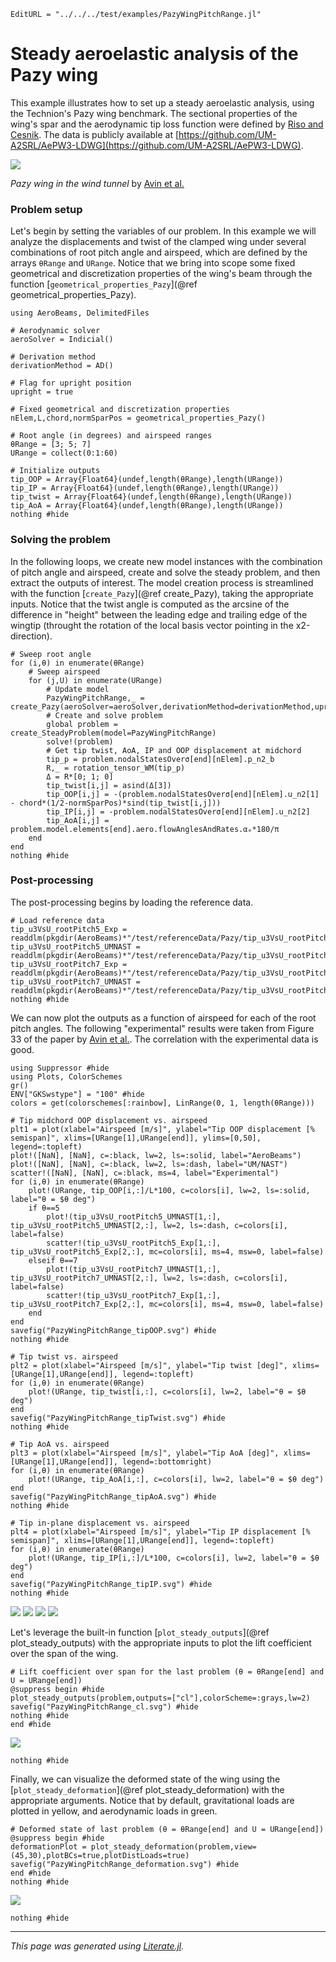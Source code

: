 ```@meta
EditURL = "../../../test/examples/PazyWingPitchRange.jl"
```

# Steady aeroelastic analysis of the Pazy wing
This example illustrates how to set up a steady aeroelastic analysis, using the Technion's Pazy wing benchmark. The sectional properties of the wing's spar and the aerodynamic tip loss function were defined by [Riso and Cesnik](https://doi.org/10.2514/6.2022-2313). The data is publicly available at [https://github.com/UM-A2SRL/AePW3-LDWG](https://github.com/UM-A2SRL/AePW3-LDWG).

![](../assets/pazyWT.png)

*Pazy wing in the wind tunnel* by [Avin et al.](https://doi.org/10.2514/1.J060621)

### Problem setup
Let's begin by setting the variables of our problem. In this example we will analyze the displacements and twist of the clamped wing under several combinations of root pitch angle and airspeed, which are defined by the arrays `θRange` and `URange`. Notice that we bring into scope some fixed geometrical and discretization properties of the wing's beam through the function [`geometrical_properties_Pazy`](@ref geometrical_properties_Pazy).

````@example PazyWingPitchRange
using AeroBeams, DelimitedFiles

# Aerodynamic solver
aeroSolver = Indicial()

# Derivation method
derivationMethod = AD()

# Flag for upright position
upright = true

# Fixed geometrical and discretization properties
nElem,L,chord,normSparPos = geometrical_properties_Pazy()

# Root angle (in degrees) and airspeed ranges
θRange = [3; 5; 7]
URange = collect(0:1:60)

# Initialize outputs
tip_OOP = Array{Float64}(undef,length(θRange),length(URange))
tip_IP = Array{Float64}(undef,length(θRange),length(URange))
tip_twist = Array{Float64}(undef,length(θRange),length(URange))
tip_AoA = Array{Float64}(undef,length(θRange),length(URange))
nothing #hide
````

### Solving the problem
In the following loops, we create new model instances with the combination of pitch angle and airspeed, create and solve the steady problem, and then extract the outputs of interest. The model creation process is streamlined with the function [`create_Pazy`](@ref create_Pazy), taking the appropriate inputs. Notice that the twist angle is computed as the arcsine of the difference in "height" between the leading edge and trailing edge of the wingtip (throught the rotation of the local basis vector pointing in the x2-direction).

````@example PazyWingPitchRange
# Sweep root angle
for (i,θ) in enumerate(θRange)
    # Sweep airspeed
    for (j,U) in enumerate(URange)
        # Update model
        PazyWingPitchRange,_ = create_Pazy(aeroSolver=aeroSolver,derivationMethod=derivationMethod,upright=upright,θ=θ*π/180,airspeed=U)
        # Create and solve problem
        global problem = create_SteadyProblem(model=PazyWingPitchRange)
        solve!(problem)
        # Get tip twist, AoA, IP and OOP displacement at midchord
        tip_p = problem.nodalStatesOverσ[end][nElem].p_n2_b
        R,_ = rotation_tensor_WM(tip_p)
        Δ = R*[0; 1; 0]
        tip_twist[i,j] = asind(Δ[3])
        tip_OOP[i,j] = -(problem.nodalStatesOverσ[end][nElem].u_n2[1] - chord*(1/2-normSparPos)*sind(tip_twist[i,j]))
        tip_IP[i,j] = -problem.nodalStatesOverσ[end][nElem].u_n2[2]
        tip_AoA[i,j] = problem.model.elements[end].aero.flowAnglesAndRates.αₑ*180/π
    end
end
nothing #hide
````

### Post-processing
The post-processing begins by loading the reference data.

````@example PazyWingPitchRange
# Load reference data
tip_u3VsU_rootPitch5_Exp = readdlm(pkgdir(AeroBeams)*"/test/referenceData/Pazy/tip_u3VsU_rootPitch5_Exp.txt")
tip_u3VsU_rootPitch5_UMNAST = readdlm(pkgdir(AeroBeams)*"/test/referenceData/Pazy/tip_u3VsU_rootPitch5_UMNAST.txt")
tip_u3VsU_rootPitch7_Exp = readdlm(pkgdir(AeroBeams)*"/test/referenceData/Pazy/tip_u3VsU_rootPitch7_Exp.txt")
tip_u3VsU_rootPitch7_UMNAST = readdlm(pkgdir(AeroBeams)*"/test/referenceData/Pazy/tip_u3VsU_rootPitch7_UMNAST.txt")
nothing #hide
````

We can now plot the outputs as a function of airspeed for each of the root pitch angles. The following "experimental" results were taken from Figure 33 of the paper by [Avin et al.](https://doi.org/10.2514/1.J060621). The correlation with the experimental data is good.

````@example PazyWingPitchRange
using Suppressor #hide
using Plots, ColorSchemes
gr()
ENV["GKSwstype"] = "100" #hide
colors = get(colorschemes[:rainbow], LinRange(0, 1, length(θRange)))

# Tip midchord OOP displacement vs. airspeed
plt1 = plot(xlabel="Airspeed [m/s]", ylabel="Tip OOP displacement [% semispan]", xlims=[URange[1],URange[end]], ylims=[0,50], legend=:topleft)
plot!([NaN], [NaN], c=:black, lw=2, ls=:solid, label="AeroBeams")
plot!([NaN], [NaN], c=:black, lw=2, ls=:dash, label="UM/NAST")
scatter!([NaN], [NaN], c=:black, ms=4, label="Experimental")
for (i,θ) in enumerate(θRange)
    plot!(URange, tip_OOP[i,:]/L*100, c=colors[i], lw=2, ls=:solid, label="θ = $θ deg")
    if θ==5
        plot!(tip_u3VsU_rootPitch5_UMNAST[1,:], tip_u3VsU_rootPitch5_UMNAST[2,:], lw=2, ls=:dash, c=colors[i], label=false)
        scatter!(tip_u3VsU_rootPitch5_Exp[1,:], tip_u3VsU_rootPitch5_Exp[2,:], mc=colors[i], ms=4, msw=0, label=false)
    elseif θ==7
        plot!(tip_u3VsU_rootPitch7_UMNAST[1,:], tip_u3VsU_rootPitch7_UMNAST[2,:], lw=2, ls=:dash, c=colors[i], label=false)
        scatter!(tip_u3VsU_rootPitch7_Exp[1,:], tip_u3VsU_rootPitch7_Exp[2,:], mc=colors[i], ms=4, msw=0, label=false)
    end
end
savefig("PazyWingPitchRange_tipOOP.svg") #hide
nothing #hide

# Tip twist vs. airspeed
plt2 = plot(xlabel="Airspeed [m/s]", ylabel="Tip twist [deg]", xlims=[URange[1],URange[end]], legend=:topleft)
for (i,θ) in enumerate(θRange)
    plot!(URange, tip_twist[i,:], c=colors[i], lw=2, label="θ = $θ deg")
end
savefig("PazyWingPitchRange_tipTwist.svg") #hide
nothing #hide

# Tip AoA vs. airspeed
plt3 = plot(xlabel="Airspeed [m/s]", ylabel="Tip AoA [deg]", xlims=[URange[1],URange[end]], legend=:bottomright)
for (i,θ) in enumerate(θRange)
    plot!(URange, tip_AoA[i,:], c=colors[i], lw=2, label="θ = $θ deg")
end
savefig("PazyWingPitchRange_tipAoA.svg") #hide
nothing #hide

# Tip in-plane displacement vs. airspeed
plt4 = plot(xlabel="Airspeed [m/s]", ylabel="Tip IP displacement [% semispan]", xlims=[URange[1],URange[end]], legend=:topleft)
for (i,θ) in enumerate(θRange)
    plot!(URange, tip_IP[i,:]/L*100, c=colors[i], lw=2, label="θ = $θ deg")
end
savefig("PazyWingPitchRange_tipIP.svg") #hide
nothing #hide
````

![](PazyWingPitchRange_tipOOP.svg)
![](PazyWingPitchRange_tipTwist.svg)
![](PazyWingPitchRange_tipAoA.svg)
![](PazyWingPitchRange_tipIP.svg)

Let's leverage the built-in function [`plot_steady_outputs`](@ref plot_steady_outputs) with the appropriate inputs to plot the lift coefficient over the span of the wing.

````@example PazyWingPitchRange
# Lift coefficient over span for the last problem (θ = θRange[end] and U = URange[end])
@suppress begin #hide
plot_steady_outputs(problem,outputs=["cl"],colorScheme=:grays,lw=2)
savefig("PazyWingPitchRange_cl.svg") #hide
nothing #hide
end #hide
````

![](PazyWingPitchRange_cl.svg)

````@example PazyWingPitchRange
nothing #hide
````

Finally, we can visualize the deformed state of the wing using the [`plot_steady_deformation`](@ref plot_steady_deformation) with the appropriate arguments. Notice that by default, gravitational loads are plotted in yellow, and aerodynamic loads in green.

````@example PazyWingPitchRange
# Deformed state of last problem (θ = θRange[end] and U = URange[end])
@suppress begin #hide
deformationPlot = plot_steady_deformation(problem,view=(45,30),plotBCs=true,plotDistLoads=true)
savefig("PazyWingPitchRange_deformation.svg") #hide
end #hide
nothing #hide
````

![](PazyWingPitchRange_deformation.svg)

````@example PazyWingPitchRange
nothing #hide
````

---

*This page was generated using [Literate.jl](https://github.com/fredrikekre/Literate.jl).*

